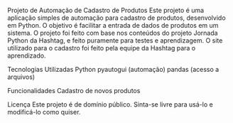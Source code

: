 Projeto de Automação de Cadastro de Produtos
Este projeto é uma aplicação simples de automação para cadastro de produtos, desenvolvido em Python. O objetivo é facilitar a entrada de dados de produtos em um sistema.
O projeto foi feito com base nos conteúdos do projeto Jornada Python da Hashtag, e feito puramente para testes e aprendizagem.
O site utilizado para o cadastro foi feito pela equipe da Hashtag para o aprendizado.

Tecnologias Utilizadas
Python
pyautogui (automação)
pandas (acesso a arquivos)

Funcionalidades
Cadastro de novos produtos


Licença
Este projeto é de domínio público. Sinta-se livre para usá-lo e modificá-lo como quiser.
